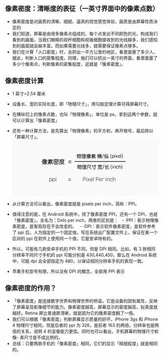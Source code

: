## 像素密度：清晰度的表征（一英寸界面中的像素点数）

- 像素密度是对画质的清晰、细腻、逼真的视觉感觉体验，画质是由屏幕性质决定的
- 我们知道，屏幕是由很多像素点组成的，每个点发出不同颜色的光，构成我们看到的画面。当我们眼睛的视杆细胞和视锥细胞接收到的光线越多，我们感知到的画面就会越丰富。而如果需要光线多，就需要保证像素点够多。
- 我们在计算「人口密度」时，会抓出一平方公里的地区，看里面塞了多少人，据此，判断人口的密集程度。同理，我们可以抓出一英寸的界面，看里面塞了多少个像素点，判断像素的密集程度，这就是「像素密度」。

## 像素密度计算

- 1 英寸=2.54 厘米
- 设备长、宽的实际长度，即「物理尺寸」，用勾股定理计算可得屏幕尺寸。
- 在横纵切上的像素点数，也叫「物理像素」，单位是 px。拿到这两个参数，就可以计算出「像素密度」
- 还有一种计算方法，是先算出「物理像素」的平方和，再开根号，最后除以「屏幕尺寸」。
  ![计算公式](./计算公式.jpeg)

- 从计算方法可以看出，像素密度就是 pixels per inch，简称：PPI。
- 值得注意的是，在 Android 系统中，除了像素密度 PPI，还有一个 DPI，也是「像素密度」，全名为：Dots per inch，两者的区别是：
    - ·PPI：表示物理像素密度，是客观存在不会改变的。
    - ·DPI：表示软件像素密度，是软件参考了 ppi 后，人为指定的一个固定值，写在系统出厂配置文件上，保证在某一个区间的 ppi 在软件上使用同一个值，它是安卓特有的。
- 所以，可能有几款安卓手机的 PPI 不同，但是 DPI 相同。比如，有 3 款相同分辨率不同尺寸手机的 ppi 可能分别是 430,440,450，那么在 Android 系统中，可能 dpi 会全部指定为 480，以保证相同分辨率手机的表现一致。
- 苹果手机型号有限，所以没有 DPI 的概念，全部用 PPI 表示

## 像素密度的作用？

- 「像素密度」是连接数字世界和物理世界的桥梁。它是设备的固有属性，反映了屏幕呈现影像细节的能力。像素密度越高，屏幕显示的密度越高，拟真度就越好。Retina 屏比普通屏清晰，就是因为它的像素密度翻了一倍。
- 我们可以根据「像素密度」判断屏幕显示质量的好坏。iPhone 3gs 和 iPhone 4 物理尺寸相同，但是后者的 ppi 为 326，是前者 163 的两倍，分辨率也是两倍的关系，说明 4 的呈像能力更佳。同时也可以看出，手机屏幕的物理尺寸和像- 素尺寸是不成比例的。
- 总结：只要两款手机的「像素密度」相同，它们的显示「精细程度」就是相同的。
